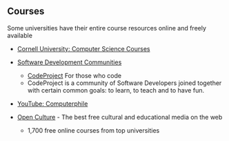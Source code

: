 Courses
-------

Some universities have their entire course resources online and freely available

* [Cornell University: Computer Science Courses](https://prod.cs.cornell.edu/courseinfo/listofcscourses)

* [Software Development Communities](https://thehiveindex.com/topics/software-development/)
    * [CodeProject](https://www.codeproject.com/) For those who code
    * CodeProject is a community of Software Developers joined together with certain common goals: to learn, to teach and to have fun.

* [YouTube: Computerphile](https://www.youtube.com/user/Computerphile/videos)
* [Open Culture](https://www.openculture.com/freeonlinecourses) - The best free cultural and educational media on the web
    * 1,700 free online courses from top universities

